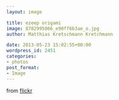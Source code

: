 ```yaml
---
layout: image

title: ezeep origami
image: 8782995066_e90ff6b3ae_o.jpg
author: Matthias Kretschmann Kretchmann

date: 2013-05-23 15:02:55+00:00
wordpress_id: 2451
categories:
- photos
post_format:
- Image
---
```


from [flickr](http://www.flickr.com/photos/krema/8776417095/)
